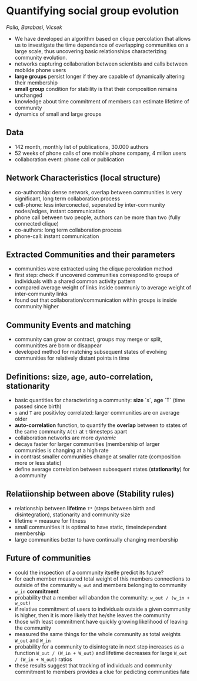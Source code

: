 # Quantifying social group evolution
*Palla, Barabasi, Vicsek*

* We have developed an algorithm based on clique percolation that allows us to investigate the time dependance of overlapping communities on a large scale, thus uncovering basic relationships characterizing community evolution.
* networks capturing collaboration between scientists and calls between mobilde phone users
* **large groups** persist longer if they are capable of dynamically altering their membership
* **small group** condition for stability is that their composition remains unchanged
* knowledge about time commitment of members can estimate lifetime of community
* dynamics of small and large groups

## Data
* 142 month, monthly list of publications, 30.000 authors
* 52 weeks of phone calls of one mobile phone company, 4 milion users
* collaboration event: phone call or publication

## Network Characteristics (local structure)
* co-authorship: dense network, overlap between communities is very significant, long term collaboration process
* cell-phone: less interconected, seperated by inter-community nodes/edges, instant communication
* phone call between two people, authors can be more than two (fully connected clique)
* co-authors: long term collaboration process
* phone-call: instant communication

## Extracted Communities and their parameters
* communities were extracted using the clique percolation method
* first step: check if uncovered communities correspond to groups of individuals with a shared common activity pattern
* compared average weight of links inside communiy to average weight of inter-community links
* found out that collaboration/communication within groups is inside community higher

## Community Events and matching
* community can grow or contract, groups may merge or split, communitites are born or disappear
* developed method for matching subsequent states of evolving communities for relatively distant points in time

## Definitions: size, age, auto-correlation, stationarity
* basic quantities for characterizing a community: **size** ´s´, **age** ´T´ (time passed since birth)
* `s` and `T` are positivley correlated: larger communities are on average older
* **auto-correlation** function, to quantify the **overlap** between to states of the same community `A(t)` at `t` timesteps apart
* collaboration networks are more *dynamic*
* decays faster for larger communities (membership of larger communities is changing at a high rate
* in contrast smaller communities change at smaller rate (composition more or less static)
* define average correlation between subsequent states (**stationarity**) for a community

## Relatiionship between above (Stability rules)
* relationship between **lifetime** `T*` (steps between birth and disintegration), stationarity and community size
* lifetime = measure for fitness
* small communities it is optimal to have static, timeindependant membership
* large communities better to have continually changing membership

## Future of communities
* could the inspection of a community itselfe predict its future?
* for each member measured total weight of this members connections to outside of the community `w_out` and members belonging to community `w_in` **commitment**
* probability that a member will abandon the community: `w_out / (w_in + w_out)`
* if relative commitment of users to individuals outside a given community is higher, then it is more likely that he/she leaves the community
* those with least commitment have quickly growing likelihood of leaving the community
* measured the same things for the whole community as total weights `W_out` and `W_in`
* probability for a community to disintegrate in next step increases as a function `W_out / (W_in + W_out)` and lifetime decreases for large `W_out / (W_in + W_out)` ratios
* these results suggest that tracking of individuals and community commitment to members provides a clue for pedicting communities fate
